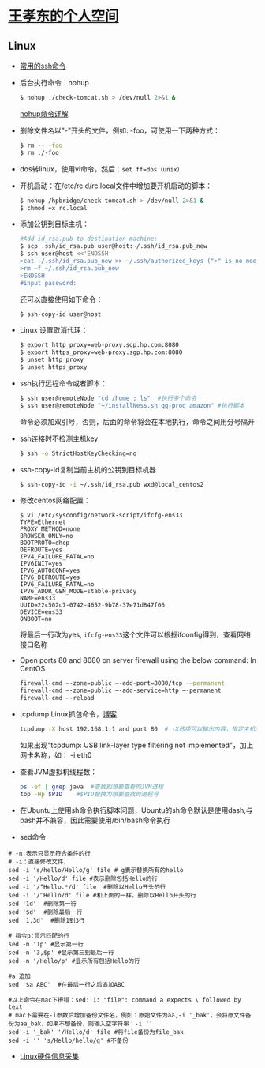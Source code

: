 # [王孝东的个人空间](https://scm-git.github.io/)
## Linux

* [常用的ssh命令](http://www.open-open.com/lib/view/open1357655816512.html)

* 后台执行命令：nohup
  ```bash
  $ nohup ./check-tomcat.sh > /dev/null 2>&1 &
  ```
  [nohup命令详解](http://www.cnblogs.com/yinzx/p/4658536.html)

* 删除文件名以"-"开头的文件，例如: -foo，可使用一下两种方式：
  ```bash
  $ rm -- -foo
  $ rm ./-foo
  ```
  
* dos转linux，使用vi命令，然后：`set ff=dos（unix）`

* 开机启动：在/etc/rc.d/rc.local文件中增加要开机启动的脚本：
  ```bash
  $ nohup /hpbridge/check-tomcat.sh > /dev/null 2>&1 &
  $ chmod +x rc.local
  ```
  
* 添加公钥到目标主机：
  ```bash
  #Add id_rsa.pub to destination machine:
  $ scp .ssh/id_rsa.pub user@host:~/.ssh/id_rsa.pub_new
  $ ssh user@host <<'ENDSSH'
  >cat ~/.ssh/id_rsa.pub_new >> ~/.ssh/authorized_keys (">" is no need)
  >rm –f ~/.ssh/id_rsa.pub_new
  >ENDSSH
  #input password:
  ```
  还可以直接使用如下命令：
  ```bash
  $ ssh-copy-id user@host
  ```
  
* Linux 设置取消代理：
  ```bash
  $ export http_proxy=web-proxy.sgp.hp.com:8080
  $ export https_proxy=web-proxy.sgp.hp.com:8080
  $ unset http_proxy
  $ unset https_proxy
  ```
  
* ssh执行远程命令或者脚本：
  ```bash
  $ ssh user@remoteNode "cd /home ; ls"  #执行多个命令
  $ ssh user@remoteNode "~/installNess.sh qq-prod amazon" #执行脚本
  ```
  命令必须加双引号，否则，后面的命令将会在本地执行，命令之间用分号隔开
  
* ssh连接时不检测主机key
  ```bash
  $ ssh -o StrictHostKeyChecking=no
  ```

* ssh-copy-id复制当前主机的公钥到目标机器
  ```bash
  $ ssh-copy-id -i ~/.ssh/id_rsa.pub wxd@local_centos2
  ```
  
* 修改centos网络配置：
  ```
  $ vi /etc/sysconfig/network-script/ifcfg-ens33
  TYPE=Ethernet
  PROXY_METHOD=none
  BROWSER_ONLY=no
  BOOTPROTO=dhcp
  DEFROUTE=yes
  IPV4_FAILURE_FATAL=no
  IPV6INIT=yes
  IPV6_AUTOCONF=yes
  IPV6_DEFROUTE=yes
  IPV6_FAILURE_FATAL=no
  IPV6_ADDR_GEN_MODE=stable-privacy
  NAME=ens33
  UUID=22c502c7-0742-4652-9b78-37e71d847f06
  DEVICE=ens33
  ONBOOT=no
  ```
  将最后一行改为yes, `ifcfg-ens33`这个文件可以根据ifconfig得到，查看网络接口名称
  
* Open ports 80 and 8080 on server firewall using the below command: In CentOS
  ```bash
  firewall-cmd –-zone=public –-add-port=8080/tcp -–permanent
  firewall-cmd –-zone=public –-add-service=http –-permanent
  firewall-cmd –-reload  
  ```

* tcpdump Linux抓包命令，[博客](http://www.cnblogs.com/eavn/archive/2010/08/31/1813815.html)
  ```bash
  tcpdump -X host 192.168.1.1 and port 80  # -X选项可以输出内容，指定主机和端口
  ```
  如果出现"tcpdump: USB link-layer type filtering not implemented"，加上网卡名称，如： -i eth0
  
* 查看JVM虚拟机线程数：
  ```bash
  ps -ef | grep java  #查找到想要查看的JVM进程
  top -Hp $PID    #$PID替换为想要查找的进程号
  ```

* 在Ubuntu上使用sh命令执行脚本问题，Ubuntu的sh命令默认是使用dash,与bash并不兼容，因此需要使用/bin/bash命令执行

* sed命令
```
# -n:表示只显示符合条件的行
# -i：直接修改文件，
sed -i 's/hello/Hello/g' file # g表示替换所有的hello
sed -i '/Hello/d' file #表示删除包括Hello的行
sed -i '/^Hello.*/d' file  #删除以Hello开头的行
sed -i '/^Hello/d' file #和上面的一样，删除以Hello开头的行
sed '1d'  #删除第一行
sed '$d'  #删除最后一行
sed '1,3d'  #删除1到3行

# 指令p:显示匹配的行
sed -n '1p' #显示第一行
sed -n '3,$p' #显示第三到最后一行
sed -n '/Hello/p' #显示所有包括Hello的行

#a 追加
sed '$a ABC'  #在最后一行之后追加ABC

#以上命令在mac下报错：sed: 1: "file": command a expects \ followed by text
# mac下需要在-i参数后增加备份文件名，例如：原始文件为aa,-i '_bak'，会将原文件备份为aa_bak，如果不想备份，则输入空字符串：-i ''
sed -i '_bak' '/Hello/d' file #将file备份为file_bak
sed -i '' 's/Hello/hello/g' #不备份
```

* [Linux硬件信息采集](./linux_collect.md)


  

